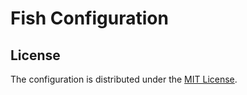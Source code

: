 # Fish Configuration

## License

The configuration is distributed under the [MIT License](./License).
